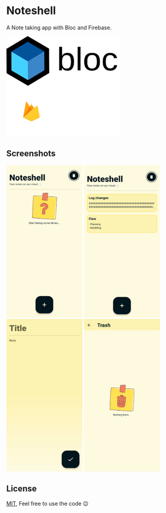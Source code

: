 # Noteshell

A Note taking app with Bloc and Firebase.

<img src="https://github.com/GitVNS/noteshell/blob/main/assets/samples/bloc_logo.png" alt="bloc logo" width="300" height="130">  <img src="https://github.com/GitVNS/noteshell/blob/main/assets/samples/firebase_logo.png" alt="Firebase logo" width="300" height="130">

## Screenshots

<img src="https://github.com/GitVNS/noteshell/blob/main/assets/samples/ss1.png" alt="Screenshot 1" width="200" height="400"> <img src="https://github.com/GitVNS/noteshell/blob/main/assets/samples/ss2.png" alt="Screenshot 2" width="200" height="400"> <img src="https://github.com/GitVNS/noteshell/blob/main/assets/samples/ss3.png" alt="Screenshot 3" width="200" height="400"> <img src="https://github.com/GitVNS/noteshell/blob/main/assets/samples/ss4.png" alt="Screenshot 4" width="200" height="400">

## License

[MIT](https://choosealicense.com/licenses/mit/),
Feel free to use the code 😉

